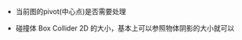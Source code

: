 <!--
 * @Author: 15868707168@163.com 15868707168@163.com
 * @Date: 2023-02-16 16:41:48
 * @LastEditors: 15868707168@163.com 15868707168@163.com
 * @LastEditTime: 2023-02-23 15:17:32
 * @FilePath: \StudyNote\处理图的注意点.md
 * @Description: 这是默认设置,请设置`customMade`, 打开koroFileHeader查看配置 进行设置: https://github.com/OBKoro1/koro1FileHeader/wiki/%E9%85%8D%E7%BD%AE
-->
<!--
 * @Author: 15868707168@163.com 15868707168@163.com
 * @Date: 2023-02-16 16:41:48
 * @LastEditors: 15868707168@163.com 15868707168@163.com
 * @LastEditTime: 2023-02-16 17:00:52
 * @FilePath: \StudyNote\处理图的流程.md
 * @Description: 这是默认设置,请设置`customMade`, 打开koroFileHeader查看配置 进行设置: https://github.com/OBKoro1/koro1FileHeader/wiki/%E9%85%8D%E7%BD%AE
 
-->
+ 当前图的pivot(中心点)是否需要处理

+ 碰撞体 Box Collider 2D 的大小，基本上可以参照物体阴影的大小就可以

